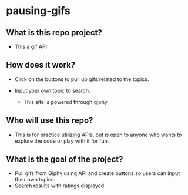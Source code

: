 # pausing-gifs
## What is this repo project?

* This a gif API

## How does it work?

* Click on the buttons to pull up gifs related to the topics.

* Input your own topic to search. 

  * This site is powered through giphy.

## Who will use this repo?

* This is for practice utilizing APIs, but is open to anyone who wants to explore the code or play with it for fun.

## What is the goal of the project?

* Pull gifs from Giphy using API and create buttons so users can input their own topics.
* Search results with ratings displayed.
